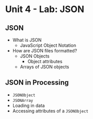 # Unit 4 - Lab: JSON

## JSON
  * What is JSON
    * JavaScript Object Notation
  * How are JSON files formatted?
    * JSON Objects
      * Object attributes
    * Arrays of JSON objects

## JSON in Processing
  * `JSONObject`
  * `JSONArray`
  * Loading in data
  * Accessing attributes of a `JSONObject`
